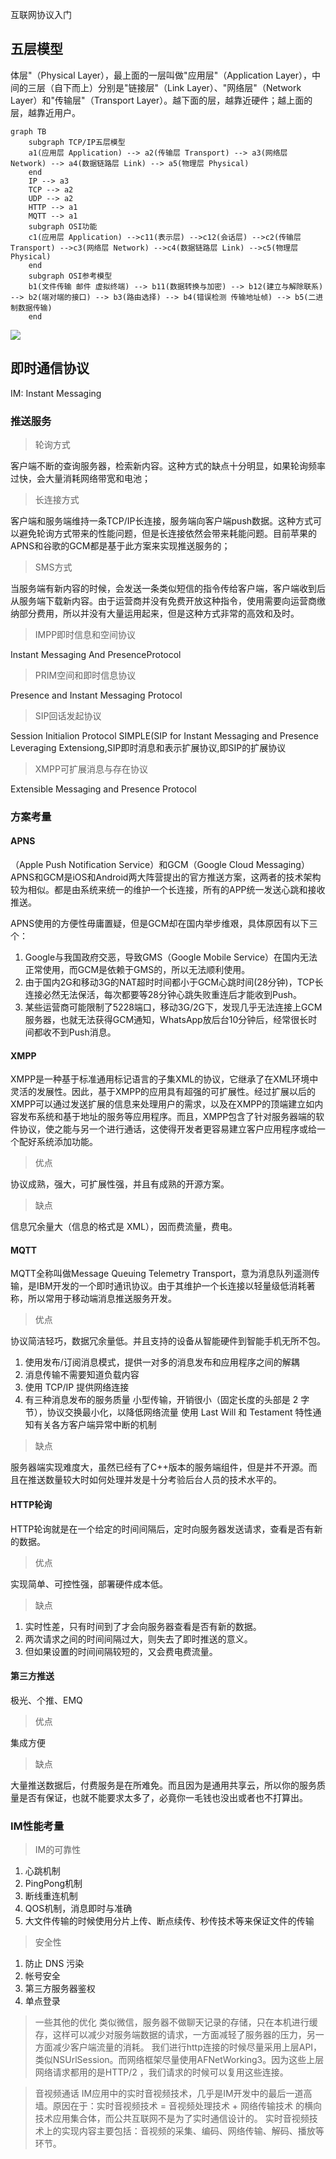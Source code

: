 互联网协议入门

## 五层模型
体层"（Physical Layer），最上面的一层叫做"应用层"（Application Layer），中间的三层（自下而上）分别是"链接层"（Link Layer）、"网络层"（Network Layer）和"传输层"（Transport Layer）。越下面的层，越靠近硬件；越上面的层，越靠近用户。

```Mermaid
graph TB
    subgraph TCP/IP五层模型
    a1(应用层 Application) --> a2(传输层 Transport) --> a3(网络层 Network) --> a4(数据链路层 Link) --> a5(物理层 Physical)
    end
    IP --> a3
    TCP --> a2
    UDP --> a2
    HTTP --> a1
    MQTT --> a1
    subgraph OSI功能
    c1(应用层 Application) -->c11(表示层) -->c12(会话层) -->c2(传输层 Transport) -->c3(网络层 Network) -->c4(数据链路层 Link) -->c5(物理层 Physical)
    end
    subgraph OSI参考模型
    b1(文件传输 邮件 虚拟终端) --> b11(数据转换与加密) --> b12(建立与解除联系) --> b2(端对端的接口) --> b3(路由选择) --> b4(错误检测 传输地址帧) --> b5(二进制数据传输)
    end
```


![](https://user-gold-cdn.xitu.io/2017/11/11/690219fae5b0587fa26e2dee545e6200?imageView2/0/w/1280/h/960/format/webp/ignore-error/1)






## 即时通信协议
IM: Instant Messaging

### 推送服务

> 轮询方式

客户端不断的查询服务器，检索新内容。这种方式的缺点十分明显，如果轮询频率过快，会大量消耗网络带宽和电池；

> 长连接方式

客户端和服务端维持一条TCP/IP长连接，服务端向客户端push数据。这种方式可以避免轮询方式带来的性能问题，但是长连接依然会带来耗能问题。目前苹果的APNS和谷歌的GCM都是基于此方案来实现推送服务的；

> SMS方式

当服务端有新内容的时候，会发送一条类似短信的指令传给客户端，客户端收到后从服务端下载新内容。由于运营商并没有免费开放这种指令，使用需要向运营商缴纳部分费用，所以并没有大量运用起来，但是这种方式非常的高效和及时。


> IMPP即时信息和空间协议

Instant Messaging And PresenceProtocol

> PRIM空间和即时信息协议

Presence and Instant Messaging Protocol
> SIP回话发起协议

Session Initialion Protocol
SIMPLE(SIP for Instant Messaging and Presence Leveraging Extensiong,SIP即时消息和表示扩展协议,即SIP的扩展协议

> XMPP可扩展消息与存在协议

Extensible Messaging and Presence Protocol

### 方案考量
#### APNS
（Apple Push Notification Service）和GCM（Google Cloud Messaging）
APNS和GCM是iOS和Android两大阵营提出的官方推送方案，这两者的技术架构较为相似。都是由系统来统一的维护一个长连接，所有的APP统一发送心跳和接收推送。

APNS使用的方便性毋庸置疑，但是GCM却在国内举步维艰，具体原因有以下三个：
1. Google与我国政府交恶，导致GMS（Google Mobile Service）在国内无法正常使用，而GCM是依赖于GMS的，所以无法顺利使用。
1. 由于国内2G和移动3G的NAT超时时间都小于GCM心跳时间(28分钟)，TCP长连接必然无法保活，每次都要等28分钟心跳失败重连后才能收到Push。
1. 某些运营商可能限制了5228端口，移动3G/2G下，发现几乎无法连接上GCM服务器，也就无法获得GCM通知，WhatsApp放后台10分钟后，经常很长时间都收不到Push消息。

#### XMPP
XMPP是一种基于标准通用标记语言的子集XML的协议，它继承了在XML环境中灵活的发展性。因此，基于XMPP的应用具有超强的可扩展性。经过扩展以后的XMPP可以通过发送扩展的信息来处理用户的需求，以及在XMPP的顶端建立如内容发布系统和基于地址的服务等应用程序。而且，XMPP包含了针对服务器端的软件协议，使之能与另一个进行通话，这使得开发者更容易建立客户应用程序或给一个配好系统添加功能。

> 优点

协议成熟，强大，可扩展性强，并且有成熟的开源方案。

> 缺点

信息冗余量大（信息的格式是 XML），因而费流量，费电。

#### MQTT
MQTT全称叫做Message Queuing Telemetry Transport，意为消息队列遥测传输，是IBM开发的一个即时通讯协议。由于其维护一个长连接以轻量级低消耗著称，所以常用于移动端消息推送服务开发。

> 优点

协议简洁轻巧，数据冗余量低。并且支持的设备从智能硬件到智能手机无所不包。
1. 使用发布/订阅消息模式，提供一对多的消息发布和应用程序之间的解耦
1. 消息传输不需要知道负载内容
1. 使用 TCP/IP 提供网络连接
1. 有三种消息发布的服务质量
小型传输，开销很小（固定长度的头部是 2 字节），协议交换最小化，以降低网络流量
使用 Last Will 和 Testament 特性通知有关各方客户端异常中断的机制

> 缺点

服务器端实现难度大，虽然已经有了C++版本的服务端组件，但是并不开源。而且在推送数量较大时如何处理并发是十分考验后台人员的技术水平的。

#### HTTP轮询
HTTP轮询就是在一个给定的时间间隔后，定时向服务器发送请求，查看是否有新的数据。

> 优点

实现简单、可控性强，部署硬件成本低。

> 缺点

1. 实时性差，只有时间到了才会向服务器查看是否有新的数据。
1. 两次请求之间的时间间隔过大，则失去了即时推送的意义。
1. 但如果设置的时间间隔较短的，又会费电费流量。

#### 第三方推送
极光、个推、EMQ

> 优点

集成方便

> 缺点

大量推送数据后，付费服务是在所难免。而且因为是通用共享云，所以你的服务质量是否有保证，也就不能要求太多了，必竟你一毛钱也没出或者也不打算出。


### IM性能考量

> IM的可靠性

1. 心跳机制
1. PingPong机制
1. 断线重连机制
1. QOS机制，消息即时与准确
1. 大文件传输的时候使用分片上传、断点续传、秒传技术等来保证文件的传输

> 安全性

1. 防止 DNS 污染
1. 帐号安全
1. 第三方服务器鉴权
1. 单点登录

> 一些其他的优化
类似微信，服务器不做聊天记录的存储，只在本机进行缓存，这样可以减少对服务端数据的请求，一方面减轻了服务器的压力，另一方面减少客户端流量的消耗。
我们进行http连接的时候尽量采用上层API，类似NSUrlSession。而网络框架尽量使用AFNetWorking3。因为这些上层网络请求都用的是HTTP/2 ，我们请求的时候可以复用这些连接。

> 音视频通话
IM应用中的实时音视频技术，几乎是IM开发中的最后一道高墙。原因在于：实时音视频技术 = 音视频处理技术 + 网络传输技术 的横向技术应用集合体，而公共互联网不是为了实时通信设计的。
实时音视频技术上的实现内容主要包括：音视频的采集、编码、网络传输、解码、播放等环节。

